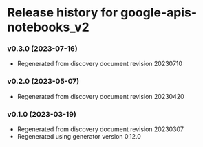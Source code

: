 # Release history for google-apis-notebooks_v2

### v0.3.0 (2023-07-16)

* Regenerated from discovery document revision 20230710

### v0.2.0 (2023-05-07)

* Regenerated from discovery document revision 20230420

### v0.1.0 (2023-03-19)

* Regenerated from discovery document revision 20230307
* Regenerated using generator version 0.12.0

